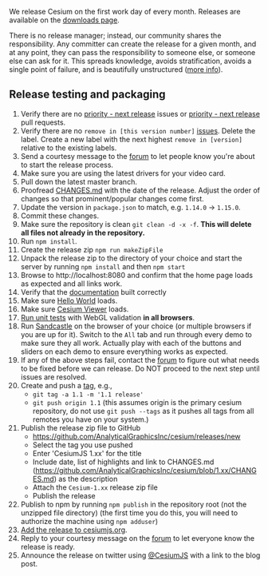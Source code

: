 We release Cesium on the first work day of every month.  Releases are available on the [downloads page](http://cesiumjs.org/downloads.html).

There is no release manager; instead, our community shares the responsibility.  Any committer can create the release for a given month, and at any point, they can pass the responsibility to someone else, or someone else can ask for it.  This spreads knowledge, avoids stratification, avoids a single point of failure, and is beautifully unstructured ([more info](https://groups.google.com/forum/#!topic/cesium-dev/ArfdodoROTo)).

## Release testing and packaging
1. Verify there are no [priority - next release](../issues?q=is%3Aopen+is%3Aissue+label%3A"priority+-+next+release") issues or [priority - next release](https://github.com/AnalyticalGraphicsInc/cesium/pulls?q=is%3Apr+is%3Aopen+label%3A"priority+-+next+release") pull requests.
1. Verify there are no `remove in [this version number]` [issues](https://github.com/AnalyticalGraphicsInc/cesium/labels).  Delete the label.  Create a new label with the next highest `remove in [version]` relative to the existing labels.
1. Send a courtesy message to the [forum](http://cesiumjs.org/forum.html) to let people know you're about to start the release process.
1. Make sure you are using the latest drivers for your video card.
1. Pull down the latest master branch.
1. Proofread [CHANGES.md](../blob/master/CHANGES.md) with the date of the release.  Adjust the order of changes so that prominent/popular changes come first.
1. Update the version in `package.json` to match, e.g. `1.14.0` -> `1.15.0`.
1. Commit these changes.
1. Make sure the repository is clean `git clean -d -x -f`. __This will delete all files not already in the repository.__
1. Run `npm install`.
1. Create the release zip `npm run makeZipFile`
1. Unpack the release zip to the directory of your choice and start the server by running `npm install` and then `npm start`
1. Browse to http://localhost:8080 and confirm that the home page loads as expected and all links work.
1. Verify that the [documentation](http://localhost:8080/Build/Documentation/index.html) built correctly
1. Make sure [Hello World](http://localhost:8080/Apps/HelloWorld.html) loads.
1. Make sure [Cesium Viewer](http://localhost:8080/Apps/CesiumViewer/index.html) loads.
1. [Run unit tests](http://localhost:8080/Specs/SpecRunner.html?webglValidation) with WebGL validation **in all browsers**.
1. Run [Sandcastle](http://localhost:8080/Apps/Sandcastle/index.html) on the browser of your choice (or multiple browsers if you are up for it).  Switch to the `All` tab and run through every demo to make sure they all work. Actually play with each of the buttons and sliders on each demo to ensure everything works as expected.
1. If any of the above steps fail, contact the [forum](http://cesiumjs.org/forum.html) to figure out what needs to be fixed before we can release.  Do NOT proceed to the next step until issues are resolved.
1. Create and push a [tag](http://learn.github.com/p/tagging.html), e.g.,
   * `git tag -a 1.1 -m '1.1 release'`
   * `git push origin 1.1` (this assumes origin is the primary cesium repository, do not use `git push --tags` as it pushes all tags from all remotes you have on your system.)
1. Publish the release zip file to GitHub
   * https://github.com/AnalyticalGraphicsInc/cesium/releases/new
   * Select the tag you use pushed
   * Enter 'CesiumJS 1.xx' for the title
   * Include date, list of highlights and link to CHANGES.md (https://github.com/AnalyticalGraphicsInc/cesium/blob/1.xx/CHANGES.md) as the description
   * Attach the `Cesium-1.xx` release zip file
   * Publish the release
1. Publish to npm by running `npm publish` in the repository root (not the unzipped file directory) (the first time you do this, you will need to authorize the machine using `npm adduser`)
1. [Add the release to cesiumjs.org](https://github.com/AnalyticalGraphicsInc/cesiumjs.org/tree/master/Documentation/ManagingHostedCesium).
1. Reply to your courtesy message on the [forum](http://cesiumjs.org/forum.html) to let everyone know the release is ready.
1. Announce the release on twitter using [@CesiumJS](https://twitter.com/CesiumJS) with a link to the blog post.